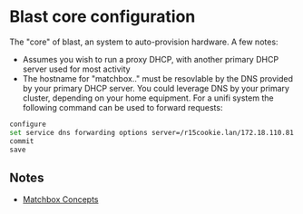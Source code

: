 # Blast core configuration

The "core" of blast, an system to auto-provision hardware.  A few notes:

- Assumes you wish to run a proxy DHCP, with another primary DHCP server
  used for most activity
- The hostname for "matchbox.<domain>.<tld>" must be resovlable by the DNS
  provided by your primary DHCP server.  You could leverage DNS by your primary
  cluster, depending on your home equipment.  For a unifi system the following command
  can be used to forward requests:

```sh
configure
set service dns forwarding options server=/r15cookie.lan/172.18.110.81
commit
save
```

## Notes

- [Matchbox Concepts](https://matchbox.psdn.io/matchbox/)
